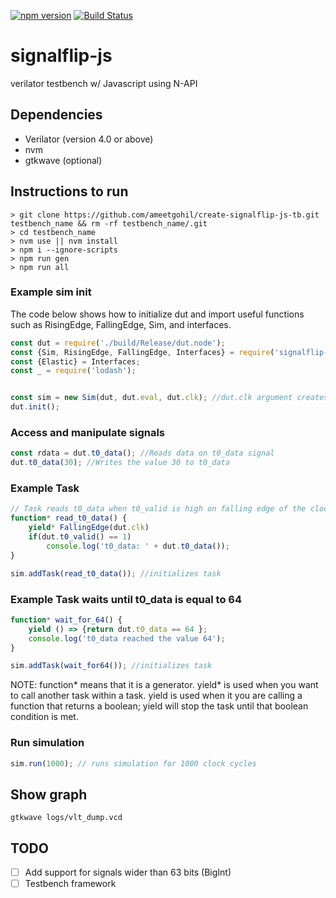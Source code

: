 [![npm version](https://badge.fury.io/js/signalflip-js.svg)](https://badge.fury.io/js/signalflip-js)
[![Build Status](https://travis-ci.com/ameetgohil/signalflip-js.svg?branch=master)](https://travis-ci.com/ameetgohil/signalflip-js)

# signalflip-js
verilator testbench w/ Javascript using N-API

## Dependencies
- Verilator (version 4.0 or above)
- nvm
- gtkwave (optional)

## Instructions to run
```
> git clone https://github.com/ameetgohil/create-signalflip-js-tb.git testbench_name && rm -rf testbench_name/.git
> cd testbench_name
> nvm use || nvm install
> npm i --ignore-scripts
> npm run gen
> npm run all
```
### Example sim init

The code below shows how to initialize dut and import useful functions such as RisingEdge, FallingEdge, Sim, and interfaces.
```javascript
const dut = require('./build/Release/dut.node');
const {Sim, RisingEdge, FallingEdge, Interfaces} = require('signalflip-js');
const {Elastic} = Interfaces;
const _ = require('lodash');


const sim = new Sim(dut, dut.eval, dut.clk); //dut.clk argument creates a clock on clk signal
dut.init();
```

### Access and manipulate signals
```javascript
const rdata = dut.t0_data(); //Reads data on t0_data signal
dut.t0_data(30); //Writes the value 30 to t0_data
```

### Example Task
```javascript
// Task reads t0_data when t0_valid is high on falling edge of the clock
function* read_t0_data() {
    yield* FallingEdge(dut.clk)
    if(dut.t0_valid() == 1)
        console.log('t0_data: ' + dut.t0_data());
}

sim.addTask(read_t0_data()); //initializes task
```

### Example Task waits until t0_data is equal to 64
```javascript
function* wait_for_64() {
    yield () => {return dut.t0_data == 64 };
    console.log('t0_data reached the value 64');
}

sim.addTask(wait_for64()); //initializes task
```

NOTE: function* means that it is a generator. yield* is used when you want to call another task within a task. yield is used when it you are calling a function that returns a boolean; yield will stop the task until that boolean condition is met.

### Run simulation
```javascript
sim.run(1000); // runs simulation for 1000 clock cycles
```

## Show graph
```
gtkwave logs/vlt_dump.vcd
```
## TODO

- [ ] Add support for signals wider than 63 bits (BigInt)
- [ ] Testbench framework
